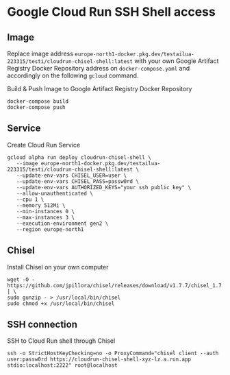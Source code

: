 # Google Cloud Run SSH Shell access

## Image
Replace image address `europe-north1-docker.pkg.dev/testailua-223315/testi/cloudrun-chisel-shell:latest` with your own Google Artifact Registry Docker Repository address on `docker-compose.yaml` and accordingly on the following `gcloud` command.

Build & Push Image to Google Artifact Registry Docker Repository
```
docker-compose build
docker-compose push
```

## Service
Create Cloud Run Service
```
gcloud alpha run deploy cloudrun-chisel-shell \
   --image europe-north1-docker.pkg.dev/testailua-223315/testi/cloudrun-chisel-shell:latest \
   --update-env-vars CHISEL_USER=user \
   --update-env-vars CHISEL_PASS=passw0rd \
   --update-env-vars AUTHORIZED_KEYS="your ssh public key" \
   --allow-unauthenticated \
   --cpu 1 \
   --memory 512Mi \
   --min-instances 0 \
   --max-instances 3 \
   --execution-environment gen2 \
   --region europe-north1
```

## Chisel
Install Chisel on your own computer
```
wget -O - https://github.com/jpillora/chisel/releases/download/v1.7.7/chisel_1.7.7_linux_amd64.gz | \
sudo gunzip - > /usr/local/bin/chisel
sudo chmod +x /usr/local/bin/chisel
```

## SSH connection
SSH to Cloud Run shell through Chisel
```
ssh -o StrictHostKeyChecking=no -o ProxyCommand="chisel client --auth user:passw0rd https://cloudrun-chisel-shell-xyz-lz.a.run.app stdio:localhost:2222" root@localhost
```